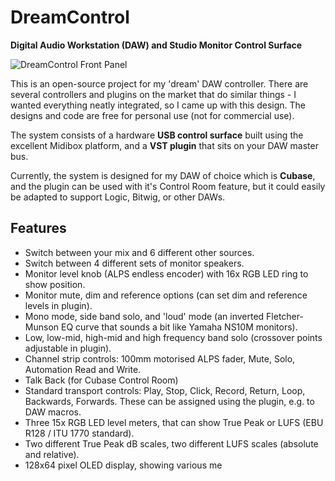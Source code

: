 # DreamControl
**Digital Audio Workstation (DAW) and Studio Monitor Control Surface**

![DreamControl Front Panel](https://i.imgur.com/ogYC02I.png)

This is an open-source project for my 'dream' DAW controller. There are several controllers and plugins on the market that do similar things - I wanted everything neatly integrated, so I came up with this design. The designs and code are free for personal use (not for commercial use).

The system consists of a hardware **USB control surface** built using the excellent Midibox platform, and a **VST plugin** that sits on your DAW master bus.

Currently, the system is designed for my DAW of choice which is **Cubase**, and the plugin can be used with it's Control Room feature, but it could easily be adapted to support Logic, Bitwig, or other DAWs.
## Features
 - Switch between your mix and 6 different other sources.
 - Switch between 4 different sets of monitor speakers.
 - Monitor level knob (ALPS endless encoder) with 16x RGB LED ring to show position.
 - Monitor mute, dim and reference options (can set dim and reference levels in plugin).
 - Mono mode, side band solo, and 'loud' mode (an inverted Fletcher-Munson EQ curve that sounds a bit like Yamaha NS10M monitors).
 - Low, low-mid, high-mid and high frequency band solo (crossover points adjustable in plugin).
 - Channel strip controls: 100mm motorised ALPS fader, Mute, Solo, Automation Read and Write.
 - Talk Back (for Cubase Control Room)
 - Standard transport controls: Play, Stop, Click, Record, Return, Loop, Backwards, Forwards. These can be assigned using the plugin, e.g. to DAW macros.
 - Three 15x RGB LED level meters, that can show True Peak or LUFS (EBU R128 / ITU 1770 standard).
 - Two different True Peak dB scales, two different LUFS scales (absolute and relative).
 - 128x64 pixel OLED display, showing various me

<!--stackedit_data:
eyJoaXN0b3J5IjpbMTQ1MTQ0MTU4MCwzNTc1MTc3MDYsLTE1Mj
AwNjM3XX0=
-->